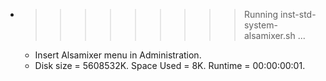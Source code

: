 * >>>>>>>>> Running inst-std-system-alsamixer.sh ...
  * Insert Alsamixer menu in Administration.
  * Disk size = 5608532K. Space Used = 8K. Runtime = 00:00:00:01.
